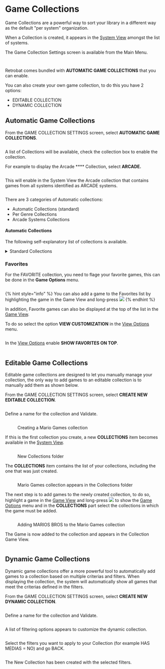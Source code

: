 # Game Collections

Game Collections are a powerful way to sort your library in a different way as the default "per system" organization.

When a Collection is created, it appears in the [System View](../navigation/system-view-and-game-view.md) amongst the list of systems.

The Game Collection Settings screen is available from the Main Menu.

<figure><img src="https://i.imgur.com/G4a0cSG.png" alt=""><figcaption></figcaption></figure>

<figure><img src="https://i.imgur.com/g1KYolO.png" alt=""><figcaption></figcaption></figure>

Retrobat comes bundled with **AUTOMATIC GAME COLLECTIONS** that you can enable.

You can also create your own game collection, to do this you have 2 options:

* EDITABLE COLLECTION
* DYNAMIC COLLECTION

## Automatic Game Collections

From the GAME COLLECTION SETTINGS screen, select **AUTOMATIC GAME COLLECTIONS**.

<figure><img src="https://i.imgur.com/gEMVjov.png" alt=""><figcaption></figcaption></figure>

A list of Collections will be available, check the collection box to enable the collection.

For example to display the Arcade **** Collection, select **ARCADE.**

<figure><img src="https://i.imgur.com/OIpc3Qc.png" alt=""><figcaption></figcaption></figure>

This will enable in the System View the Arcade collection that contains games from all systems identified as ARCADE systems.

<figure><img src="https://i.imgur.com/p4HVA3y.png" alt=""><figcaption></figcaption></figure>

There are 3 categories of Automatic collections:

* Automatic Collections (standard)
* Per Genre Collections
* Arcade Systems Collections

#### Automatic Collections

The following self-explanatory list of collections is available.

<details>

<summary>Standard Collections</summary>

ALL GAMES

LAST PLAYED

FAVORITES

2 PLAYERS

4 PLAYERS

NEVER PLAYED

RETROACHIEVEMENTS

ARCADE

VERTICAL GAMES

LIGHTGUN GAMES

</details>

### Favorites

For the FAVORITE collection, you need to flage your favorite games, this can be done in the **Game Options** menu.

<figure><img src="https://i.imgur.com/SDH2wuU.png" alt=""><figcaption></figcaption></figure>

{% hint style="info" %}
You can also add a game to the Favorites list by highlighting the game in the Game View and long-press ![](<../.gitbook/assets/image (3) (1) (2).png>)
{% endhint %}

In addition, Favorite games can also be displayed at the top of the list in the [Game View](../navigation/system-view-and-game-view.md).

To do so select the option **VIEW CUSTOMIZATION** in the [View Options](../navigation/view-options.md) menu.

<figure><img src="https://i.imgur.com/H2HTamx.png" alt=""><figcaption></figcaption></figure>

In the [View Options](../navigation/view-options.md) enable **SHOW FAVORITES ON TOP**.

<figure><img src="https://i.imgur.com/3FsvoDa.png" alt=""><figcaption></figcaption></figure>

## Editable Game Collections

Editable game collections are designed to let you manually manage your collection, the only way to add games to an editable collection is to manually add them as shown below.



From the GAME COLLECTION SETTINGS screen, select **CREATE NEW EDITABLE COLLECTION**.

<figure><img src="https://i.imgur.com/EMAdRtw.png" alt=""><figcaption></figcaption></figure>

Define a name for the collection and Validate.

<figure><img src="https://i.imgur.com/U6FOSuN.png" alt=""><figcaption><p>Creating a Mario Games collection</p></figcaption></figure>

If this is the first collection you create, a new **COLLECTIONS** item becomes available in the [System View](../navigation/system-view-and-game-view.md).

<figure><img src="https://i.imgur.com/Lz8ECAc.png" alt=""><figcaption><p>New Collections folder</p></figcaption></figure>

The **COLLECTIONS** item contains the list of your collections, including the one that was just created.

<figure><img src="https://i.imgur.com/AWmu3sN.png" alt=""><figcaption><p>Mario Games collection appears in the Collections folder</p></figcaption></figure>

The next step is to add games to the newly created collection, to do so, highlight a game in the [Game View](../navigation/system-view-and-game-view.md) and long-press ![](<../.gitbook/assets/image (1) (2) (1).png>) to show the [Game Options](../navigation/game-options.md) menu and in the **COLLECTIONS** part select the collections in which the game must be added.

<figure><img src="https://i.imgur.com/YNiR0a2.png" alt=""><figcaption><p>Adding MARIOS BROS to the Mario Games collection</p></figcaption></figure>

The Game is now added to the collection and appears in the Collection Game View.

<figure><img src="https://i.imgur.com/I4Rv2Fi.png" alt=""><figcaption></figcaption></figure>

## Dynamic Game Collections

Dynamic game collections offer a more powerful tool to automatically add games to a collection based on multiple criterias and filters. When displaying the collection, the system will automatically show all games that meet the criterias defined in the filters.



From the GAME COLLECTION SETTINGS screen, select **CREATE NEW DYNAMIC COLLECTION**.

<figure><img src="https://i.imgur.com/EMAdRtw.png" alt=""><figcaption></figcaption></figure>

Define a name for the collection and Validate.

<figure><img src="https://i.imgur.com/Jh64hK2.png" alt=""><figcaption></figcaption></figure>

A list of filtering options appears to customize the dynamic collection.

<figure><img src="https://i.imgur.com/BSdAkxP.png" alt=""><figcaption></figcaption></figure>

Select the filters you want to apply to your Collection (for example HAS MEDIAS = NO) and go BACK.

<figure><img src="https://i.imgur.com/YPKJwCn.png" alt=""><figcaption></figcaption></figure>

The New Collection has been created with the selected filters.

<figure><img src="https://i.imgur.com/2B5T6Oe.png" alt=""><figcaption></figcaption></figure>

